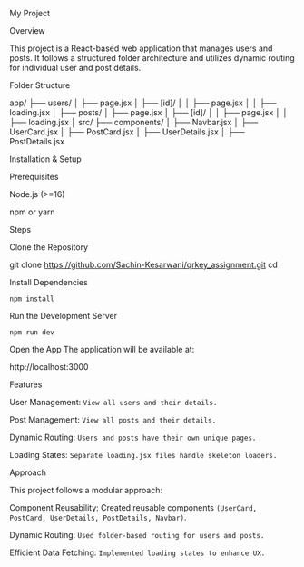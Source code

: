 My Project

Overview

This project is a React-based web application that manages users and posts. It follows a structured folder architecture and utilizes dynamic routing for individual user and post details.

Folder Structure

app/
  ├── users/
  │   ├── page.jsx
  │   ├── [id]/
  │   │   ├── page.jsx
  │   │   ├── loading.jsx
  │
  ├── posts/
  │   ├── page.jsx
  │   ├── [id]/
  │   │   ├── page.jsx
  │   │   ├── loading.jsx
  │
src/
  ├── components/
  │   ├── Navbar.jsx
  │   ├── UserCard.jsx
  │   ├── PostCard.jsx
  │   ├── UserDetails.jsx
  │   ├── PostDetails.jsx

Installation & Setup

Prerequisites

Node.js (>=16)

npm or yarn

Steps

Clone the Repository

git clone https://github.com/Sachin-Kesarwani/qrkey_assignment.git
cd <project-folder>

Install Dependencies

```npm install  ```

Run the Development Server

```npm run dev```

Open the App
The application will be available at:

http://localhost:3000

Features

User Management: ```View all users and their details.```

Post Management: ```View all posts and their details.```

Dynamic Routing: ```Users and posts have their own unique pages.```

Loading States: ```Separate loading.jsx files handle skeleton loaders.```

Approach

This project follows a modular approach:

Component Reusability: Created reusable components ```(UserCard, PostCard, UserDetails, PostDetails, Navbar)```.

Dynamic Routing: ```Used folder-based routing for users and posts.```

Efficient Data Fetching: ```Implemented loading states to enhance UX.```